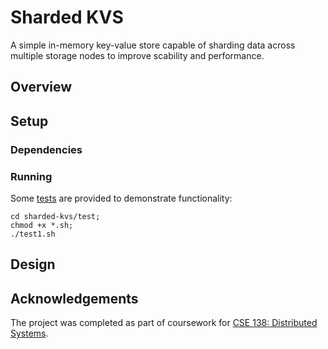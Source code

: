 # Sharded KVS

A simple in-memory key-value store capable of sharding data across multiple storage nodes to improve scability and performance.

## Overview

## Setup

### Dependencies

### Running

Some [tests](test/) are provided to demonstrate functionality:

```
cd sharded-kvs/test;
chmod +x *.sh;
./test1.sh
```

## Design

## Acknowledgements

 The project was completed as part of coursework for [CSE 138: Distributed Systems](https://courses.soe.ucsc.edu/courses/cse138/).